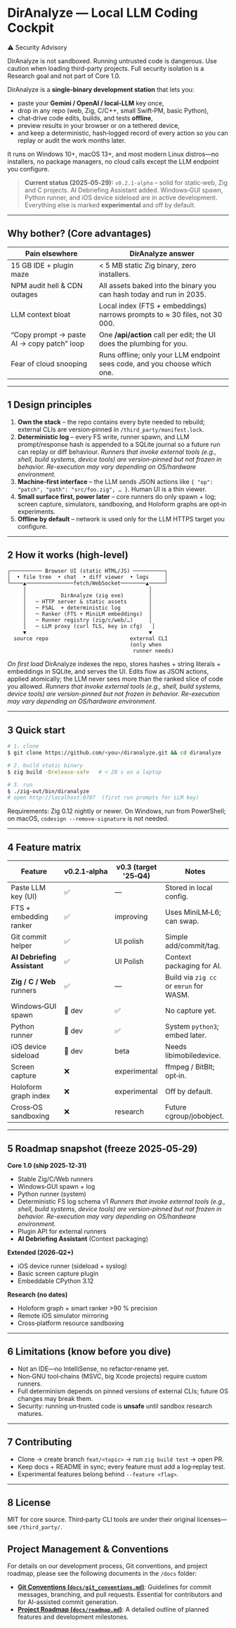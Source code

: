 # DirAnalyze — Local LLM Coding Cockpit

⚠️ Security Advisory

DirAnalyze is not sandboxed. Running untrusted code is dangerous. Use caution when loading third-party projects. Full security isolation is a Research goal and not part of Core 1.0.

DirAnalyze is a **single‑binary development station** that lets you:

* paste your **Gemini / OpenAI / local‑LLM** key once,
* drop in any repo (web, Zig, C/C++, small Swift‑PM, basic Python),
* chat‑drive code edits, builds, and tests **offline**,
* preview results in your browser or on a tethered device,
* and keep a deterministic, hash‑logged record of every action so you can replay or audit the work months later.

It runs on Windows 10+, macOS 13+, and most modern Linux distros—no installers, no package managers, no cloud calls except the LLM endpoint you configure.

> **Current status (2025‑05‑29):** `v0.2.1‑alpha` – solid for static‑web, Zig and C projects. AI Debriefing Assistant added. Windows‑GUI spawn, Python runner, and iOS device sideload are in active development. Everything else is marked **experimental** and off by default.

---

## Why bother?  (Core advantages)

| Pain elsewhere                             | DirAnalyze answer                                                         |
| ------------------------------------------ | ------------------------------------------------------------------------- |
| 15 GB IDE + plugin maze                    | < 5 MB static Zig binary, zero installers.                                |
| NPM audit hell & CDN outages               | All assets baked into the binary you can hash today and run in 2035.      |
| LLM context bloat                          | Local index (FTS + embeddings) narrows prompts to ≈ 30 files, not 30 000. |
| “Copy prompt → paste AI → copy patch” loop | One **/api/action** call per edit; the UI does the plumbing for you.      |
| Fear of cloud snooping                     | Runs offline; only your LLM endpoint sees code, and you choose which one. |

---

## 1  Design principles

1. **Own the stack** – the repo contains every byte needed to rebuild; external CLIs are version‑pinned in `/third_party/manifest.lock`.
2. **Deterministic log** – every FS write, runner spawn, and LLM prompt/response hash is appended to a SQLite journal so a future run can replay or diff behaviour. *Runners that invoke external tools (e.g., shell, build systems, device tools) are version-pinned but not frozen in behavior. Re-execution may vary depending on OS/hardware environment.*
3. **Machine‑first interface** – the LLM sends JSON actions like `{ "op": "patch", "path": "src/foo.zig", … }`.  Human UI is a thin viewer.
4. **Small surface first, power later** – core runners do only spawn + log; screen capture, simulators, sandboxing, and Holoform graphs are opt‑in experiments.
5. **Offline by default** – network is used only for the LLM HTTPS target you configure.

---

## 2  How it works (high‑level)

```
┌────────── Browser UI (static HTML/JS) ──────────┐
│  • file tree  • chat  • diff viewer  • logs     │
└────▲───────────────fetch/WebSocket────────▲─────┘
     │                                       │
     │           DirAnalyze (zig exe)        │
     │   ─ HTTP server & static assets       │
     │   ─ FSAL  + deterministic log         │
     │   ─ Ranker (FTS + MiniLM embeddings)  │
     │   ─ Runner registry (zig/c/web/…)     │
     │   ─ LLM proxy (curl TLS, key in cfg)   │
     ▼                                       ▼
  source repo                          external CLI
                                       (only when
                                        runner needs)
```

*On first load* DirAnalyze indexes the repo, stores hashes + string literals + embeddings in SQLite, and serves the UI.  Edits flow as JSON actions, applied atomically; the LLM never sees more than the ranked slice of code you allowed. *Runners that invoke external tools (e.g., shell, build systems, device tools) are version-pinned but not frozen in behavior. Re-execution may vary depending on OS/hardware environment.*


---

## 3  Quick start

```bash
# 1. clone
$ git clone https://github.com/<you>/diranalyze.git && cd diranalyze

# 2. build static binary
$ zig build -Drelease-safe   # < 20 s on a laptop

# 3. run
$ ./zig-out/bin/diranalyze
# open http://localhost:8787  (first run prompts for LLM key)
```

Requirements: Zig 0.12 nightly or newer.  On Windows, run from PowerShell; on macOS, `codesign --remove-signature` is not needed.

---

## 4  Feature matrix

| Feature                   | v0.2.1‑alpha | v0.3 (target '25‑Q4) | Notes                                   |
| ------------------------- | ------------ | -------------------- | --------------------------------------- |
| Paste LLM key (UI)        | ✅            | —                    | Stored in local config.                 |
| FTS + embedding ranker    | ✅            | improving            | Uses MiniLM‑L6; can swap.               |
| Git commit helper         | ✅            | UI polish            | Simple add/commit/tag.                  |
| **AI Debriefing Assistant** | ✅          | UI Polish            | Context packaging for AI.               |
| **Zig / C / Web** runners | ✅            | —                    | Build via `zig cc` or `emrun` for WASM. |
| Windows‑GUI spawn         | 🔄 dev       | ✅                    | No capture yet.                         |
| Python runner             | 🔄 dev       | ✅                    | System `python3`; embed later.          |
| iOS device sideload       | 🔄 dev       | beta                 | Needs libimobiledevice.                 |
| Screen capture            | ❌            | experimental         | ffmpeg / BitBlt; opt‑in.                |
| Holoform graph index      | ❌            | experimental         | Off by default.                         |
| Cross‑OS sandboxing       | ❌            | research             | Future cgroup/jobobject.                |

---

## 5  Roadmap snapshot (freeze 2025‑05‑29)

**Core 1.0 (ship 2025‑12‑31)**

* Stable Zig/C/Web runners
* Windows‑GUI spawn + log
* Python runner (system)
* Deterministic FS log schema v1 *Runners that invoke external tools (e.g., shell, build systems, device tools) are version-pinned but not frozen in behavior. Re-execution may vary depending on OS/hardware environment.*
* Plugin API for external runners
* **AI Debriefing Assistant** (Context packaging)

**Extended (2026‑Q2+)**

* iOS device runner (sideload + syslog)
* Basic screen capture plugin
* Embeddable CPython 3.12

**Research (no dates)**

* Holoform graph + smart ranker >90 % precision
* Remote iOS simulator mirroring
* Cross‑platform resource sandboxing

---

## 6  Limitations (know before you dive)

* Not an IDE—no IntelliSense, no refactor‑rename yet.
* Non‑GNU tool‑chains (MSVC, big Xcode projects) require custom runners.
* Full determinism depends on pinned versions of external CLIs; future OS changes may break them.
* Security: running un‑trusted code is **unsafe** until sandbox research matures.

---

## 7  Contributing

* Clone → create branch `feat/<topic>` → run `zig build test` → open PR.
* Keep docs + README in sync; every feature must add a log‑replay test.
* Experimental features belong behind `--feature <flag>`.

---

## 8  License

MIT for core source.  Third‑party CLI tools are under their original licenses—see `/third_party/`.

## Project Management & Conventions

For details on our development process, Git conventions, and project roadmap, please see the following documents in the `/docs` folder:

*   [**Git Conventions (`docs/git_conventions.md`)**](./docs/git_conventions.md): Guidelines for commit messages, branching, and pull requests. Essential for contributors and for AI-assisted commit generation.
*   [**Project Roadmap (`docs/roadmap.md`)**](./docs/roadmap.md): A detailed outline of planned features and development milestones.